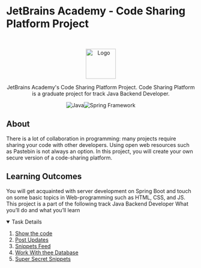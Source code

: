 # JetBrains Academy - Code Sharing Platform Project

<br />
<p align="center">
  <a href="https://hyperskill.org/projects/130">
    <img src="https://ictacademy.com.ng/wp-content/uploads/2020/02/1200px-JetBrains_Logo_2016.svg_.png" alt="Logo" height="80">
  </a>

<p align="center">
    JetBrains Academy's Code Sharing Platform Project. Code Sharing Platform is a graduate project for track Java Backend Developer.
</p>
<p align="center">
  <img src="https://img.icons8.com/color/30/000000/java-coffee-cup-logo--v1.png" alt="Java"><img src="https://img.icons8.com/color/30/000000/spring-logo.png" alt="Spring Framework">
</p>

## About

There is a lot of collaboration in programming: many projects require sharing your code with other developers.
Using open web resources such as Pastebin is not always an option. In this project, you will create your own secure version of a code-sharing platform.

## Learning Outcomes

You will get acquainted with server development on Spring Boot and touch on some basic topics in Web-programming such as HTML, CSS, and JS.
This project is a part of the following track
Java Backend Developer
What you’ll do and what you’ll learn

<details open="open">
  <summary>Task Details</summary>
  <ol>
  <li><a href="1-show-the-code/task.md">Show the code</a></li>
  <li><a href="2-post-updates/task.md">Post Updates</a></li>
  <li><a href="3-snippets-feed/task.md">Snippets Feed</a></li>
  <li><a href="4-work-with-the-database/task.md">Work With thee Database</a></li>
  <li><a href="5-super-secret-snippets/task.md">Super Secret Snippets</a></li>
  </ol>
</details>
